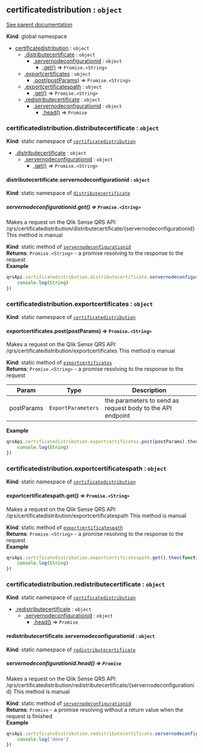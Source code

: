 <a name="certificatedistribution"></a>
## certificatedistribution : <code>object</code>
[See parent documentation](qrs.md)

**Kind**: global namespace  

* [certificatedistribution](#certificatedistribution) : <code>object</code>
  * [.distributecertificate](#certificatedistribution.distributecertificate) : <code>object</code>
    * [.servernodeconfigurationid](#certificatedistribution.distributecertificate.servernodeconfigurationid) : <code>object</code>
      * [.get()](#certificatedistribution.distributecertificate.servernodeconfigurationid.get) ⇒ <code>Promise.&lt;String&gt;</code>
  * [.exportcertificates](#certificatedistribution.exportcertificates) : <code>object</code>
    * [.post(postParams)](#certificatedistribution.exportcertificates.post) ⇒ <code>Promise.&lt;String&gt;</code>
  * [.exportcertificatespath](#certificatedistribution.exportcertificatespath) : <code>object</code>
    * [.get()](#certificatedistribution.exportcertificatespath.get) ⇒ <code>Promise.&lt;String&gt;</code>
  * [.redistributecertificate](#certificatedistribution.redistributecertificate) : <code>object</code>
    * [.servernodeconfigurationid](#certificatedistribution.redistributecertificate.servernodeconfigurationid) : <code>object</code>
      * [.head()](#certificatedistribution.redistributecertificate.servernodeconfigurationid.head) ⇒ <code>Promise</code>

<a name="certificatedistribution.distributecertificate"></a>
### certificatedistribution.distributecertificate : <code>object</code>
**Kind**: static namespace of <code>[certificatedistribution](#certificatedistribution)</code>  

* [.distributecertificate](#certificatedistribution.distributecertificate) : <code>object</code>
  * [.servernodeconfigurationid](#certificatedistribution.distributecertificate.servernodeconfigurationid) : <code>object</code>
    * [.get()](#certificatedistribution.distributecertificate.servernodeconfigurationid.get) ⇒ <code>Promise.&lt;String&gt;</code>

<a name="certificatedistribution.distributecertificate.servernodeconfigurationid"></a>
#### distributecertificate.servernodeconfigurationid : <code>object</code>
**Kind**: static namespace of <code>[distributecertificate](#certificatedistribution.distributecertificate)</code>  
<a name="certificatedistribution.distributecertificate.servernodeconfigurationid.get"></a>
##### servernodeconfigurationid.get() ⇒ <code>Promise.&lt;String&gt;</code>
Makes a request on the Qlik Sense QRS API:
/qrs/certificatedistribution/distributecertificate/{servernodeconfigurationid}
This method is manual

**Kind**: static method of <code>[servernodeconfigurationid](#certificatedistribution.distributecertificate.servernodeconfigurationid)</code>  
**Returns**: <code>Promise.&lt;String&gt;</code> - a promise resolving to the response to the request  
**Example**  
```javascript
qrsApi.certificatedistribution.distributecertificate.servernodeconfigurationid(servernodeconfigurationid).get().then(function(String) {
	console.log(String)
})
```
<a name="certificatedistribution.exportcertificates"></a>
### certificatedistribution.exportcertificates : <code>object</code>
**Kind**: static namespace of <code>[certificatedistribution](#certificatedistribution)</code>  
<a name="certificatedistribution.exportcertificates.post"></a>
#### exportcertificates.post(postParams) ⇒ <code>Promise.&lt;String&gt;</code>
Makes a request on the Qlik Sense QRS API:
/qrs/certificatedistribution/exportcertificates
This method is manual

**Kind**: static method of <code>[exportcertificates](#certificatedistribution.exportcertificates)</code>  
**Returns**: <code>Promise.&lt;String&gt;</code> - a promise resolving to the response to the request  

| Param | Type | Description |
| --- | --- | --- |
| postParams | <code>ExportParameters</code> | the parameters to send as request body to the API endpoint |

**Example**  
```javascript
qrsApi.certificatedistribution.exportcertificates.post(postParams).then(function(String) {
	console.log(String)
})
```
<a name="certificatedistribution.exportcertificatespath"></a>
### certificatedistribution.exportcertificatespath : <code>object</code>
**Kind**: static namespace of <code>[certificatedistribution](#certificatedistribution)</code>  
<a name="certificatedistribution.exportcertificatespath.get"></a>
#### exportcertificatespath.get() ⇒ <code>Promise.&lt;String&gt;</code>
Makes a request on the Qlik Sense QRS API:
/qrs/certificatedistribution/exportcertificatespath
This method is manual

**Kind**: static method of <code>[exportcertificatespath](#certificatedistribution.exportcertificatespath)</code>  
**Returns**: <code>Promise.&lt;String&gt;</code> - a promise resolving to the response to the request  
**Example**  
```javascript
qrsApi.certificatedistribution.exportcertificatespath.get().then(function(String) {
	console.log(String)
})
```
<a name="certificatedistribution.redistributecertificate"></a>
### certificatedistribution.redistributecertificate : <code>object</code>
**Kind**: static namespace of <code>[certificatedistribution](#certificatedistribution)</code>  

* [.redistributecertificate](#certificatedistribution.redistributecertificate) : <code>object</code>
  * [.servernodeconfigurationid](#certificatedistribution.redistributecertificate.servernodeconfigurationid) : <code>object</code>
    * [.head()](#certificatedistribution.redistributecertificate.servernodeconfigurationid.head) ⇒ <code>Promise</code>

<a name="certificatedistribution.redistributecertificate.servernodeconfigurationid"></a>
#### redistributecertificate.servernodeconfigurationid : <code>object</code>
**Kind**: static namespace of <code>[redistributecertificate](#certificatedistribution.redistributecertificate)</code>  
<a name="certificatedistribution.redistributecertificate.servernodeconfigurationid.head"></a>
##### servernodeconfigurationid.head() ⇒ <code>Promise</code>
Makes a request on the Qlik Sense QRS API:
/qrs/certificatedistribution/redistributecertificate/{servernodeconfigurationid}
This method is manual

**Kind**: static method of <code>[servernodeconfigurationid](#certificatedistribution.redistributecertificate.servernodeconfigurationid)</code>  
**Returns**: <code>Promise</code> - a promise resolving without a return value when the request is finished  
**Example**  
```javascript
qrsApi.certificatedistribution.redistributecertificate.servernodeconfigurationid(servernodeconfigurationid).head().then(function() {
	console.log('done')
})
```
